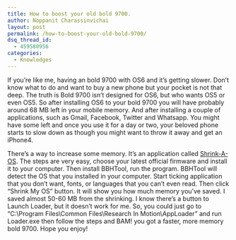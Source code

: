 ```yaml
---
title: How to boost your old bold 9700.
author: Noppanit Charassinvichai
layout: post
permalink: /how-to-boost-your-old-bold-9700/
dsq_thread_id:
  - 459580956
categories:
  - Knowledges
---
```

If you&#8217;re like me, having an bold 9700 with OS6 and it&#8217;s getting slower. Don&#8217;t know what to do and want to buy a new phone but your pocket is not that deep. The truth is Bold 9700 isn&#8217;t designed for OS6, but who wants OS5 or even OS5. So after installing OS6 to your bold 9700 you will have probably around 68 MB left in your mobile memory. And after installing a couple of applications, such as Gmail, Facebook, Twitter and Whatsapp. You might have some left and once you use it for a day or two, your beloved phone starts to slow down as though you might want to throw it away and get an iPhone4. 

There&#8217;s a way to increase some memory. It&#8217;s an application called [Shrink-A-OS][1]. The steps are very easy, choose your latest official firmware and install it to your computer. Then install BBHTool, run the program. BBHTool will detect the OS that you installed in your computer. Start ticking application that you don&#8217;t want, fonts, or languages that you can&#8217;t even read. Then click &#8220;Shrink My OS&#8221; button. It will show you how much memory you&#8217;ve saved. I saved almost 50-60 MB from the shrinking. I know there&#8217;s a button to Launch Loader, but it doesn&#8217;t work for me. So, you could just go to &#8220;C:\Program Files\Common Files\Research In Motion\AppLoader&#8221; and run Loader.exe then follow the steps and BAM! you got a faster, more memory bold 9700. Hope you enjoy!

 [1]: http://www.bbh-plus.net/downloads.php?do=file&id=1516 "Shrink-A-OS"